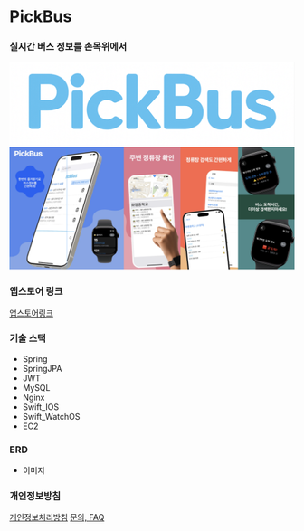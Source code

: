 # PickBus
### 실시간 버스 정보를 손목위에서


![MaingLogo](https://github.com/hoonZeee/PickBus-Portal/blob/main/images/git_logo.png)
![appstore](https://github.com/hoonZeee/PickBus-Portal/blob/main/images/git_main.png)

### 앱스토어 링크
[앱스토어링크](https://apps.apple.com/us/app/%ED%94%BD%EB%B2%84%EC%8A%A4/id6746381872)


### 기술 스택
- Spring
- SpringJPA
- JWT
- MySQL
- Nginx
- Swift_IOS
- Swift_WatchOS
- EC2

### ERD
- 이미지


### 개인정보방침
[개인정보처리방침](https://hoonzeee.github.io/)
[문의, FAQ](https://hoonzeee.github.io/support)
